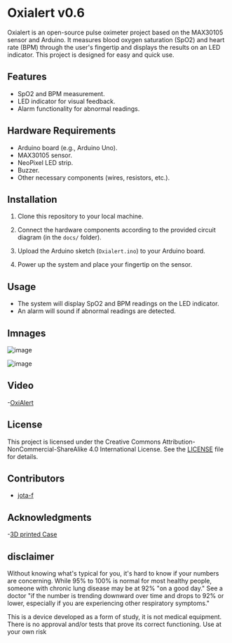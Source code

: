 # Oxialert v0.6

Oxialert is an open-source pulse oximeter project based on the MAX30105 sensor and Arduino. It measures blood oxygen saturation (SpO2) and heart rate (BPM) through the user's fingertip and displays the results on an LED indicator. This project is designed for easy and quick use.

## Features

- SpO2 and BPM measurement.
- LED indicator for visual feedback.
- Alarm functionality for abnormal readings.

## Hardware Requirements

- Arduino board (e.g., Arduino Uno).
- MAX30105 sensor.
- NeoPixel LED strip.
- Buzzer.
- Other necessary components (wires, resistors, etc.).

## Installation

1. Clone this repository to your local machine.

2. Connect the hardware components according to the provided circuit diagram (in the `docs/` folder).

3. Upload the Arduino sketch (`Oxialert.ino`) to your Arduino board.

4. Power up the system and place your fingertip on the sensor.

## Usage

- The system will display SpO2 and BPM readings on the LED indicator.
- An alarm will sound if abnormal readings are detected.

## Imnages
![image](https://github.com/jota-f/OxiAlert/assets/21985346/3722dc6a-6976-4b09-a9b1-d822c43658a7)

![image](https://github.com/jota-f/OxiAlert/assets/21985346/f6e4ae5b-c728-4184-aca6-50ff461d464a)

## Video
-[OxiAlert](https://youtube.com/shorts/Uhm0x5Izof8?feature=share)

## License

This project is licensed under the Creative Commons Attribution-NonCommercial-ShareAlike 4.0 International License. See the [LICENSE](LICENSE) file for details.

## Contributors

- [jota-f](https://github.com/jota-f)

## Acknowledgments

-[3D printed Case](https://www.thingiverse.com/thing:6221860)

## disclaimer

Without knowing what's typical for you, it's hard to know if your numbers are concerning. 
While 95% to 100% is normal for most healthy people, someone with chronic lung disease may be at 92% "on a good day." 
See a doctor "if the number is trending downward over time and drops to 92% or lower, especially if you are experiencing other respiratory symptoms."

This is a device developed as a form of study, it is not medical equipment.
There is no approval and/or tests that prove its correct functioning. Use at your own risk

